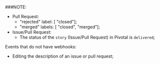 ###NOTE:

- Pull Request:
  - "rejected" label: [ "closed"];
  - "merged" labels: [ "closed", "merged"];
- Issue/Pull Request:
  - The status of the `story` (Issue/Pull Request) in Pivotal is `delivered`;

Events that do not have webhooks:
  - Editing the description of an issue or pull request;
